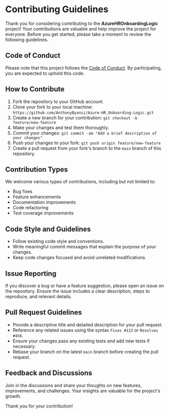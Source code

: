 # Contributing Guidelines

Thank you for considering contributing to the **AzureHROnboardingLogic** project! Your contributions are valuable and help improve the project for everyone. Before you get started, please take a moment to review the following guidelines.

## Code of Conduct

Please note that this project follows the [Code of Conduct](CODE_OF_CONDUCT.md). By participating, you are expected to uphold this code.

## How to Contribute

1. Fork the repository to your GitHub account.
2. Clone your fork to your local machine: `https://github.com/AnthonyByansi/Azure-HR_Onboarding-Logic.git`
3. Create a new branch for your contribution: `git checkout -b feature/new-feature`
4. Make your changes and test them thoroughly.
5. Commit your changes: `git commit -am "Add a brief description of your changes"`
6. Push your changes to your fork: `git push origin feature/new-feature`
7. Create a pull request from your fork's branch to the `main` branch of this repository.

## Contribution Types

We welcome various types of contributions, including but not limited to:

- Bug fixes
- Feature enhancements
- Documentation improvements
- Code refactoring
- Test coverage improvements

## Code Style and Guidelines

- Follow existing code style and conventions.
- Write meaningful commit messages that explain the purpose of your changes.
- Keep code changes focused and avoid unrelated modifications.

## Issue Reporting

If you discover a bug or have a feature suggestion, please open an issue on the repository. Ensure the issue includes a clear description, steps to reproduce, and relevant details.

## Pull Request Guidelines

- Provide a descriptive title and detailed description for your pull request.
- Reference any related issues using the syntax `Fixes #123` or `Resolves #456`.
- Ensure your changes pass any existing tests and add new tests if necessary.
- Rebase your branch on the latest `main` branch before creating the pull request.

## Feedback and Discussions

Join in the discussions and share your thoughts on new features, improvements, and challenges. Your insights are valuable for the project's growth.

Thank you for your contribution!

